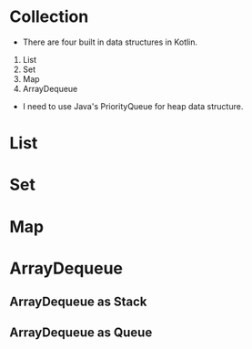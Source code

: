 # Collection
- There are four built in data structures in Kotlin.
1. List
1. Set
1. Map
1. ArrayDequeue
- I need to use Java's PriorityQueue for heap data structure.



# List


# Set


# Map

# ArrayDequeue


## ArrayDequeue as Stack


## ArrayDequeue as Queue



